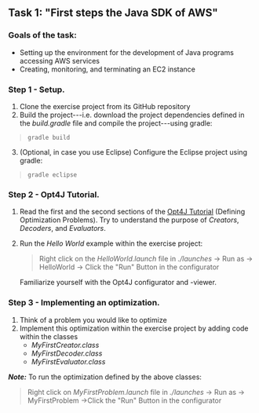 

## Task 1: "First steps the Java SDK of AWS"

### Goals of the task:

* Setting up the environment for the development of Java programs accessing AWS services
* Creating, monitoring, and terminating an EC2 instance

### Step 1 - Setup.

1. Clone the exercise project from its GitHub repository
2. Build the project---i.e. download the project dependencies defined in the  _build.gradle_  file and compile the project---using gradle:

> `gradle build`  

3. (Optional, in case you use Eclipse) Configure the Eclipse project using gradle:  

> `gradle eclipse`
        
### Step 2 - Opt4J Tutorial.

1. Read the first and the second sections of the [Opt4J Tutorial](http://opt4j.sourceforge.net/documentation/3.0/tutorial.xhtml) (Defining Optimization Problems). Try to understand the purpose of _Creators_, _Decoders_, and _Evaluators_.
2. Run the _Hello World_ example within the exercise project:
   > Right click on the _HelloWorld.launch_ file in _./launches_ -> Run as ->      HelloWorld -> Click the "Run" Button in the configurator 

   Familiarize yourself with the Opt4J configurator and -viewer.

### Step 3 - Implementing an optimization.

1. Think of a problem you would like to optimize
2. Implement this optimization within the exercise project by adding code within the classes
   * _MyFirstCreator.class_
   * _MyFirstDecoder.class_
   * _MyFirstEvaluator.class_

**_Note:_**  To run the optimization defined by the above classes:
> Right click on _MyFirstProblem.launch_ file in _./launches_ -> Run as -> MyFirstProblem ->Click the "Run" Button in the configurator
    
